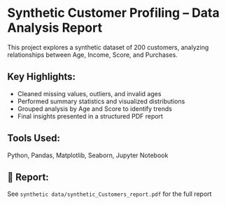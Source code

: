 # Synthetic Customer Profiling – Data Analysis Report

This project explores a synthetic dataset of 200 customers, analyzing relationships between Age, Income, Score, and Purchases.

## Key Highlights:
- Cleaned missing values, outliers, and invalid ages
- Performed summary statistics and visualized distributions
- Grouped analysis by Age and Score to identify trends
- Final insights presented in a structured PDF report

## Tools Used:
Python, Pandas, Matplotlib, Seaborn, Jupyter Notebook

## 📄 Report:
See `synthetic data/synthetic_Customers_report.pdf` for the full report